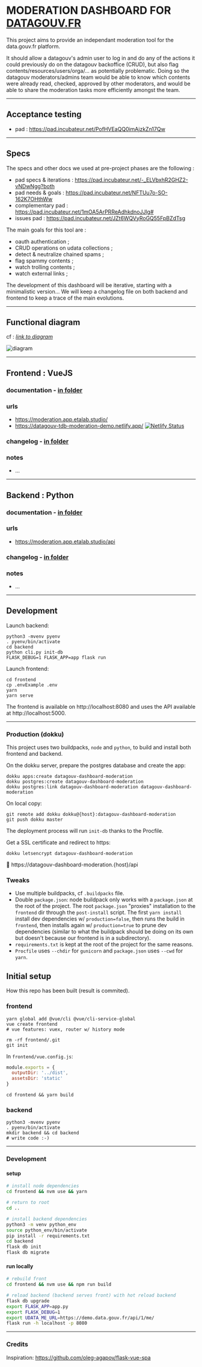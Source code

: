 # MODERATION DASHBOARD FOR [DATAGOUV.FR](https://data.gouv.fr)

This project aims to provide an independant moderation tool for the data.gouv.fr platform. 

It should allow a datagouv's admin user to log in and do any of the actions it could previously do on the datagouv backoffice (CRUD), but also flag contents/resources/users/orga/... as potentially problematic. Doing so the datagouv moderators/admins team would be able to know which contents were already read, checked, approved by other moderators, and would be able to share the moderation tasks more efficiently amongst the team.

---

## Acceptance testing

- pad : https://pad.incubateur.net/PofHVEaQQ0imAjzkZn17Qw

---

## Specs

The specs and other docs we used at pre-project phases are the following :

- pad specs & iterations : https://pad.incubateur.net/-_ELVbxhR2GHZ2-vNDwNgg?both
- pad needs & goals : https://pad.incubateur.net/NFTUu7o-SO-162K7OHthWw
- complementary pad : https://pad.incubateur.net/1mOA5ArPRReAdhkdnoJJlg#
- issues pad : https://pad.incubateur.net/JZt6WQVyRoGQ55FpBZdTsg

The main goals for this tool are : 

- oauth authentication ;
- CRUD operations on udata collections ;
- detect & neutralize chained spams ;
- flag spammy contents ;
- watch trolling contents ;
- watch external links ;

The development of this dashboard will be iterative, starting with a minimalistic version... We will keep a changelog file on both backend and frontend to keep a trace of the main evolutions.

---
## Functional diagram

cf : [_link to diagram_](https://app.diagrams.net/#G1dCWjgiiqWmsns34L7TdQ6xX-Ml9CtzOn)

![diagram](./docs/diagrams/TD_MODERATION_DGF-diagram_auth.png)

---
## Frontend : VueJS

### documentation - [in folder](./frontend/README.md)

### urls

- https://moderation.app.etalab.studio/
- https://datagouv-tdb-moderation-demo.netlify.app/ [![Netlify Status](https://api.netlify.com/api/v1/badges/8fd5e0aa-46e3-448a-8112-c11c422df840/deploy-status)](https://app.netlify.com/sites/datagouv-tdb-moderation-demo/deploys)


### changelog - [in folder](./frontend/CHANGELOG.md)

### notes

- ...

---
## Backend : Python

### documentation - [in folder](./bbackend/README.md)

### urls

- https://moderation.app.etalab.studio/api

### changelog - [in folder](./backend/CHANGELOG.md)

### notes

- ...

---

## Development

Launch backend:

```
python3 -mvenv pyenv
. pyenv/bin/activate
cd backend
python cli.py init-db
FLASK_DEBUG=1 FLASK_APP=app flask run
```

Launch frontend:

```
cd frontend
cp .envExample .env
yarn
yarn serve
```

The frontend is available on http://localhost:8080 and uses the API available at http://localhost:5000.

---

### Production (dokku)

This project uses two buildpacks, `node` and `python`, to build and install both frontend and backend.

On the dokku server, prepare the postgres database and create the app:

```
dokku apps:create datagouv-dashboard-moderation
dokku postgres:create datagouv-dashboard-moderation
dokku postgres:link datagouv-dashboard-moderation datagouv-dashboard-moderation
```

On local copy:

```
git remote add dokku dokku@{host}:datagouv-dashboard-moderation
git push dokku master
```

The deployment process will run `init-db` thanks to the Procfile.

Get a SSL certificate and redirect to https:

```
dokku letsencrypt datagouv-dashboard-moderation
```

:rocket: https://datagouv-dashboard-moderation.{host}/api

### Tweaks

- Use multiple buildpacks, cf `.buildpacks` file.
- Double `package.json`: node buildpack only works with a `package.json` at the root of the project. The root `package.json` "proxies" installation to the `frontend` dir through the `post-install` script. The first `yarn install` install dev dependencies w/ `production=false`, then runs the build in `frontend`, then installs again w/ `production=true` to prune dev dependencies (similar to what the buildpack should be doing on its own but doesn't because our frontend is in a subdirectory).
- `requirements.txt` is kept at the root of the project for the same reasons.
- `Procfile` uses `--chdir` for `gunicorn` and `package.json` uses `--cwd` for `yarn`.

## Initial setup

How this repo has been built (result is commited).

### frontend

```
yarn global add @vue/cli @vue/cli-service-global
vue create frontend
# vue features: vuex, router w/ history mode
```

```
rm -rf frontend/.git
git init
```

In `frontend/vue.config.js`:

```javascript
module.exports = {
  outputDir: '../dist',
  assetsDir: 'static'
}
```

```
cd frontend && yarn build
```

### backend

```
python3 -mvenv pyenv
. pyenv/bin/activate
mkdir backend && cd backend
# write code :-)
```

---

### Development

#### setup

```sh
# install node dependencies
cd frontend && nvm use && yarn

# return to root
cd ..

# install backend dependencies
python3 -m venv python_env
source python_env/bin/activate
pip install -r requirements.txt
cd backend
flask db init
flask db migrate
```

#### run locally

```sh
# rebuild front
cd frontend && nvm use && npm run build

# reload backend (backend serves front) with hot reload backend
flask db upgrade
export FLASK_APP=app.py
export FLASK_DEBUG=1
export UDATA_ME_URL=https://demo.data.gouv.fr/api/1/me/
flask run -h localhost -p 8080
```


---
### Credits

Inspiration: https://github.com/oleg-agapov/flask-vue-spa
